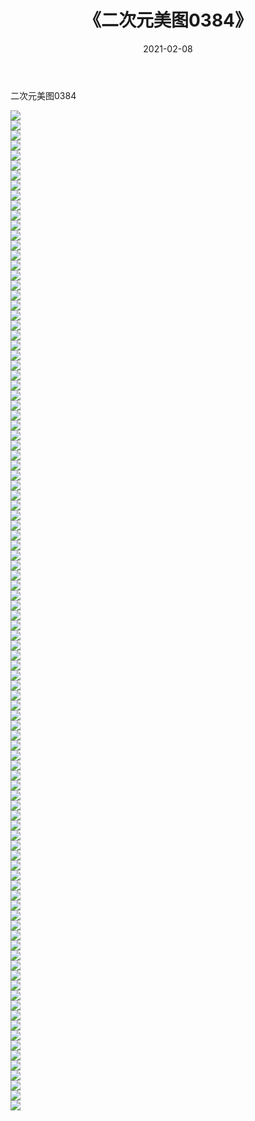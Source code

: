 ﻿---
layout: post
title:  《二次元美图0384》
date:   2021-02-08
img: http://imgx.orgx.ga/二次元/2021/二次元美图0384/000.jpg
categories: [美女, 清纯, 唯美]
---

二次元美图0384

 ![](http://imgx.orgx.ga/二次元/2021/二次元美图0384/001.jpg) <br>![](http://imgx.orgx.ga/二次元/2021/二次元美图0384/002.jpg) <br>![](http://imgx.orgx.ga/二次元/2021/二次元美图0384/003.jpg) <br>![](http://imgx.orgx.ga/二次元/2021/二次元美图0384/004.jpg) <br>![](http://imgx.orgx.ga/二次元/2021/二次元美图0384/005.jpg) <br>![](http://imgx.orgx.ga/二次元/2021/二次元美图0384/006.jpg) <br>![](http://imgx.orgx.ga/二次元/2021/二次元美图0384/007.jpg) <br>![](http://imgx.orgx.ga/二次元/2021/二次元美图0384/008.jpg) <br>![](http://imgx.orgx.ga/二次元/2021/二次元美图0384/009.jpg) <br>![](http://imgx.orgx.ga/二次元/2021/二次元美图0384/010.jpg) <br>![](http://imgx.orgx.ga/二次元/2021/二次元美图0384/011.jpg) <br>![](http://imgx.orgx.ga/二次元/2021/二次元美图0384/012.jpg) <br>![](http://imgx.orgx.ga/二次元/2021/二次元美图0384/013.jpg) <br>![](http://imgx.orgx.ga/二次元/2021/二次元美图0384/014.jpg) <br>![](http://imgx.orgx.ga/二次元/2021/二次元美图0384/015.jpg) <br>![](http://imgx.orgx.ga/二次元/2021/二次元美图0384/016.jpg) <br>![](http://imgx.orgx.ga/二次元/2021/二次元美图0384/017.jpg) <br>![](http://imgx.orgx.ga/二次元/2021/二次元美图0384/018.jpg) <br>![](http://imgx.orgx.ga/二次元/2021/二次元美图0384/019.jpg) <br>![](http://imgx.orgx.ga/二次元/2021/二次元美图0384/020.jpg) <br>![](http://imgx.orgx.ga/二次元/2021/二次元美图0384/021.jpg) <br>![](http://imgx.orgx.ga/二次元/2021/二次元美图0384/022.jpg) <br>![](http://imgx.orgx.ga/二次元/2021/二次元美图0384/023.jpg) <br>![](http://imgx.orgx.ga/二次元/2021/二次元美图0384/024.jpg) <br>![](http://imgx.orgx.ga/二次元/2021/二次元美图0384/025.jpg) <br>![](http://imgx.orgx.ga/二次元/2021/二次元美图0384/026.jpg) <br>![](http://imgx.orgx.ga/二次元/2021/二次元美图0384/027.jpg) <br>![](http://imgx.orgx.ga/二次元/2021/二次元美图0384/028.jpg) <br>![](http://imgx.orgx.ga/二次元/2021/二次元美图0384/029.jpg) <br>![](http://imgx.orgx.ga/二次元/2021/二次元美图0384/030.jpg) <br>![](http://imgx.orgx.ga/二次元/2021/二次元美图0384/031.jpg) <br>![](http://imgx.orgx.ga/二次元/2021/二次元美图0384/032.jpg) <br>![](http://imgx.orgx.ga/二次元/2021/二次元美图0384/033.jpg) <br>![](http://imgx.orgx.ga/二次元/2021/二次元美图0384/034.jpg) <br>![](http://imgx.orgx.ga/二次元/2021/二次元美图0384/035.jpg) <br>![](http://imgx.orgx.ga/二次元/2021/二次元美图0384/036.jpg) <br>![](http://imgx.orgx.ga/二次元/2021/二次元美图0384/037.jpg) <br>![](http://imgx.orgx.ga/二次元/2021/二次元美图0384/038.jpg) <br>![](http://imgx.orgx.ga/二次元/2021/二次元美图0384/039.jpg) <br>![](http://imgx.orgx.ga/二次元/2021/二次元美图0384/040.jpg) <br>![](http://imgx.orgx.ga/二次元/2021/二次元美图0384/041.jpg) <br>![](http://imgx.orgx.ga/二次元/2021/二次元美图0384/042.jpg) <br>![](http://imgx.orgx.ga/二次元/2021/二次元美图0384/043.jpg) <br>![](http://imgx.orgx.ga/二次元/2021/二次元美图0384/044.jpg) <br>![](http://imgx.orgx.ga/二次元/2021/二次元美图0384/045.jpg) <br>![](http://imgx.orgx.ga/二次元/2021/二次元美图0384/046.jpg) <br>![](http://imgx.orgx.ga/二次元/2021/二次元美图0384/047.jpg) <br>![](http://imgx.orgx.ga/二次元/2021/二次元美图0384/048.jpg) <br>![](http://imgx.orgx.ga/二次元/2021/二次元美图0384/049.jpg) <br>![](http://imgx.orgx.ga/二次元/2021/二次元美图0384/050.jpg) <br>![](http://imgx.orgx.ga/二次元/2021/二次元美图0384/051.jpg) <br>![](http://imgx.orgx.ga/二次元/2021/二次元美图0384/052.jpg) <br>![](http://imgx.orgx.ga/二次元/2021/二次元美图0384/053.jpg) <br>![](http://imgx.orgx.ga/二次元/2021/二次元美图0384/054.jpg) <br>![](http://imgx.orgx.ga/二次元/2021/二次元美图0384/055.jpg) <br>![](http://imgx.orgx.ga/二次元/2021/二次元美图0384/056.jpg) <br>![](http://imgx.orgx.ga/二次元/2021/二次元美图0384/057.jpg) <br>![](http://imgx.orgx.ga/二次元/2021/二次元美图0384/058.jpg) <br>![](http://imgx.orgx.ga/二次元/2021/二次元美图0384/059.jpg) <br>![](http://imgx.orgx.ga/二次元/2021/二次元美图0384/060.jpg) <br>![](http://imgx.orgx.ga/二次元/2021/二次元美图0384/061.jpg) <br>![](http://imgx.orgx.ga/二次元/2021/二次元美图0384/062.jpg) <br>![](http://imgx.orgx.ga/二次元/2021/二次元美图0384/063.jpg) <br>![](http://imgx.orgx.ga/二次元/2021/二次元美图0384/064.jpg) <br>![](http://imgx.orgx.ga/二次元/2021/二次元美图0384/065.jpg) <br>![](http://imgx.orgx.ga/二次元/2021/二次元美图0384/066.jpg) <br>![](http://imgx.orgx.ga/二次元/2021/二次元美图0384/067.jpg) <br>![](http://imgx.orgx.ga/二次元/2021/二次元美图0384/068.jpg) <br>![](http://imgx.orgx.ga/二次元/2021/二次元美图0384/069.jpg) <br>![](http://imgx.orgx.ga/二次元/2021/二次元美图0384/070.jpg) <br>![](http://imgx.orgx.ga/二次元/2021/二次元美图0384/071.jpg) <br>![](http://imgx.orgx.ga/二次元/2021/二次元美图0384/072.jpg) <br>![](http://imgx.orgx.ga/二次元/2021/二次元美图0384/073.jpg) <br>![](http://imgx.orgx.ga/二次元/2021/二次元美图0384/074.jpg) <br>![](http://imgx.orgx.ga/二次元/2021/二次元美图0384/075.jpg) <br>![](http://imgx.orgx.ga/二次元/2021/二次元美图0384/076.jpg) <br>![](http://imgx.orgx.ga/二次元/2021/二次元美图0384/077.jpg) <br>![](http://imgx.orgx.ga/二次元/2021/二次元美图0384/078.jpg) <br>![](http://imgx.orgx.ga/二次元/2021/二次元美图0384/079.jpg) <br>![](http://imgx.orgx.ga/二次元/2021/二次元美图0384/080.jpg) <br>![](http://imgx.orgx.ga/二次元/2021/二次元美图0384/081.jpg) <br>![](http://imgx.orgx.ga/二次元/2021/二次元美图0384/082.jpg) <br>![](http://imgx.orgx.ga/二次元/2021/二次元美图0384/083.jpg) <br>![](http://imgx.orgx.ga/二次元/2021/二次元美图0384/084.jpg) <br>![](http://imgx.orgx.ga/二次元/2021/二次元美图0384/085.jpg) <br>![](http://imgx.orgx.ga/二次元/2021/二次元美图0384/086.jpg) <br>![](http://imgx.orgx.ga/二次元/2021/二次元美图0384/087.jpg) <br>![](http://imgx.orgx.ga/二次元/2021/二次元美图0384/088.jpg) <br>![](http://imgx.orgx.ga/二次元/2021/二次元美图0384/089.jpg) <br>![](http://imgx.orgx.ga/二次元/2021/二次元美图0384/090.jpg) <br>![](http://imgx.orgx.ga/二次元/2021/二次元美图0384/091.jpg) <br>![](http://imgx.orgx.ga/二次元/2021/二次元美图0384/092.jpg) <br>![](http://imgx.orgx.ga/二次元/2021/二次元美图0384/093.jpg) <br>![](http://imgx.orgx.ga/二次元/2021/二次元美图0384/094.jpg) <br>![](http://imgx.orgx.ga/二次元/2021/二次元美图0384/095.jpg) <br>![](http://imgx.orgx.ga/二次元/2021/二次元美图0384/096.jpg) <br>![](http://imgx.orgx.ga/二次元/2021/二次元美图0384/097.jpg) <br>![](http://imgx.orgx.ga/二次元/2021/二次元美图0384/098.jpg) <br>![](http://imgx.orgx.ga/二次元/2021/二次元美图0384/099.jpg) <br>![](http://imgx.orgx.ga/二次元/2021/二次元美图0384/100.jpg) <br>